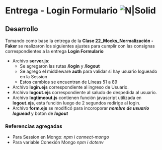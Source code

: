 # Entrega - Login Formulario ![N|Solid](https://cdn4.iconfinder.com/data/icons/aami-web-internet/64/aami17-35-50.png)

## Desarrollo
Tomando como base la entrega de la **Clase 22_Mocks_Normalización - Faker** se realizaron los siguientes ajustes para cumplir con las consignas correspondientes a la  entrega **Login Formulario**
- Archivo **server.js**:
    - Se agregaron las rutas **/login** y **/logout** 
    - Se agregó el middleware **auth** para validar si hay usuario logueado en la Session    
    - Estos cambios se encuentran de Líneas 51 a 89 
- Archivo **login.ejs** correspondiente al ingreso de Usuario.
- Archivo **logout.ejs** correspondiente al saludo de despedida al usuario.
- Archivo **logtimeout.js** contienen función javascript utilizada en **logout.ejs**, esta función luego de 2 segundos redirige al login.
- Archivo **form.ejs** se modificó para incoroporar ***nombre de usuario loguead*** y botón de ***logout***
### Referencias agregadas
- Para Session en Mongo: *npm i connect-mongo*
- Para variable Conexión Mongo *npm i dotenv*